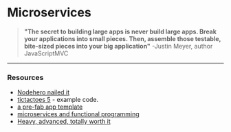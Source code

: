 # Microservices
> __"The secret to building large apps is never build large apps. Break your  applications into small pieces. Then, assemble those testable, bite-sized pieces into your big application"__
  -Justin Meyer, author JavaScriptMVC



---
### Resources
* [Nodehero nailed it](https://blog.risingstack.com/node-hero-node-js-project-structure-tutorial/)  
* [tictactoes 5](https://github.com/jankeLearning/projects/tree/master/tictactoes/5-microservices) - example code.  
* [a pre-fab app template](https://github.com/snielsson/simple-service-layer-architecture-for-node-express-apps)  
* [microservices and functional programming](https://thenewstack.io/microservices-node-js/)  
* [Heavy, advanced, totally worth it](https://addyosmani.com/largescalejavascript/)  